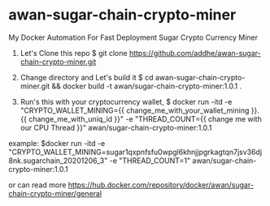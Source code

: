 # awan-sugar-chain-crypto-miner
My Docker Automation For Fast Deployment Sugar Crypto Currency Miner

1. Let's Clone this repo
$ git clone https://github.com/addhe/awan-sugar-chain-crypto-miner.git

2. Change directory and Let's build it
$ cd awan-sugar-chain-crypto-miner.git && docker build -t awan/sugar-chain-crypto-miner:1.0.1 . 

3. Run's this with your cryptocurrency wallet,
$ docker run -itd -e "CRYPTO_WALLET_MINING={{ change_me_with_your_wallet_mining }}.{{ change_me_with_uniq_id }}" -e "THREAD_COUNT={{ change me with our CPU Thread }}" awan/sugar-chain-crypto-miner:1.0.1

example:
$docker run -itd -e "CRYPTO_WALLET_MINING=sugar1qxpnfsfu0wpgl6khnjjpgrkagtqn7jsv36dj8nk.sugarchain_20201206_3" -e "THREAD_COUNT=1" awan/sugar-chain-crypto-miner:1.0.1 

or can read more
https://hub.docker.com/repository/docker/awan/sugar-chain-crypto-miner/general
